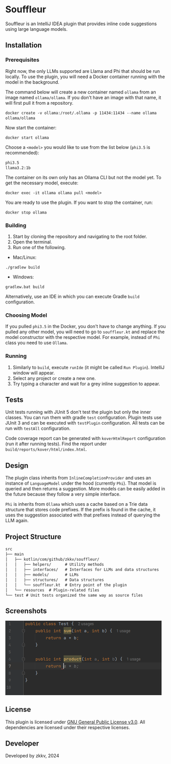 # Souffleur

Souffleur is an IntelliJ IDEA plugin that provides inline code suggestions using large language models.

## Installation

### Prerequisites
Right now, the only LLMs supported are Llama and Phi that should be run locally. To use the plugin, you will need a Docker container running with the model in the background.

The command below will create a new container named `ollama` from an image named `ollama/ollama`. If you don't have an image with that name, it will first pull it from a repository.
```shell
docker create -v ollama:/root/.ollama -p 11434:11434 --name ollama ollama/ollama
```

Now start the container:
```shell
docker start ollama
```

Choose a `<model>` you would like to use from the list below (`phi3.5` is recommended):
```
phi3.5
llama3.2:1b
```

The container on its own only has an Ollama CLI but not the model yet. To get the necessary model, execute:
```shell
docker exec -it ollama ollama pull <model>
```

You are ready to use the plugin. If you want to stop the container, run:
```shell
docker stop ollama
```


### Building
1. Start by cloning the repository and navigating to the root folder.
2. Open the terminal.
3. Run one of the following.
- Mac/Linux:
```shell
./gradlew build
```
- Windows:
```shell
gradlew.bat build
```
Alternatively, use an IDE in which you can execute Gradle `build` configuration.

### Choosing Model
If you pulled `phi3.5` in the Docker, you don't have to change anything. If you pulled any other model, you will need to go to `souffleur.kt` and replace the model constructor with the respective model. For example, instead of `Phi` class you need to use `Ollama`. 

### Running
1. Similarly to `build`, execute `runIde` (it might be called  `Run Plugin`). IntelliJ window will appear.
2. Select any project or create a new one.
3. Try typing a character and wait for a grey inline suggestion to appear.

## Tests
Unit tests running with JUnit 5 don't test the plugin but only the inner classes. You can run them with gradle `test` configuration. Plugin tests use JUnit 3 and can be executed with `testPlugin` configuration. All tests can be run with `testAll` configuration.

Code coverage report can be generated with `koverHtmlReport` configuration (run it after running tests). Find the report under `build/reports/kover/html/index.html`.

## Design
The plugin class inherits from `InlineCompletionProvider` and uses an instance of `LanguageModel` under the hood (currently `Phi`). That model is queried and then returns a suggestion. More models can be easily added in the future because they follow a very simple interface.

`Phi` is inherits from `Ollama` which uses a cache based on a Trie data structure that stores code prefixes. If the prefix is found in the cache, it uses the suggestion associated with that prefixes instead of querying the LLM again.

## Project Structure
```
src
├── main
│   ├── kotlin/com/github/zkkv/souffleur/
│   │   ├── helpers/      # Utility methods
│   │   ├── interfaces/   # Interfaces for LLMs and data structures
│   │   ├── models/       # LLMs
│   │   ├── structures/   # Data structures
│   │   └── souffleur.kt  # Entry point of the plugin
│   └── resources  # Plugin-related files
└── test # Unit tests organized the same way as source files
```

## Screenshots

![Screenshot of the IDE where `return` is completed by `a * b;` within a function named `product`](./assets/img/completion_example.png)

## License
This plugin is licensed under [GNU General Public License v3.0](https://choosealicense.com/licenses/gpl-3.0/). All dependencies are licensed under their respective licenses.

## Developer
Developed by zkkv, 2024
